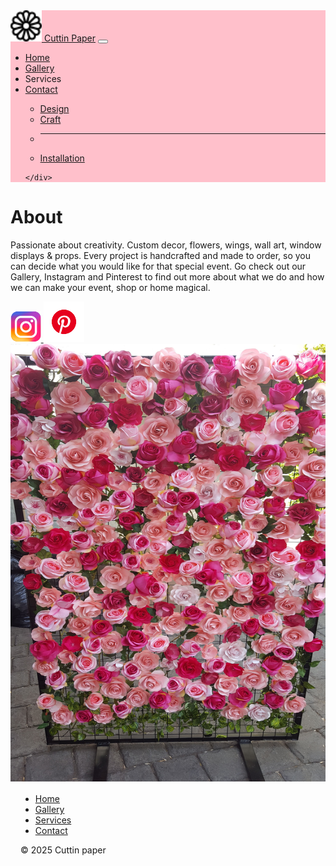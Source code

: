<!DOCTYPE html>
<html lang="en">

<head>
  <meta charset="UTF-8">
  <meta name="viewport" content="width=device-width, initial-scale=1.0">
  <title>Cuttin Paper</title>
  <link href="https://cdn.jsdelivr.net/npm/bootstrap@5.3.0-alpha2/dist/css/bootstrap.min.css" rel="stylesheet"
    integrity="sha384-aFq/bzH65dt+w6FI2ooMVUpc+21e0SRygnTpmBvdBgSdnuTN7QbdgL+OapgHtvPp" crossorigin="anonymous">
    
  <style>
.container-fluid{
  background-color: pink;
}
.container-1{
    margin:1rem;
}


  </style>
</head>

<body>
<nav class="navbar navbar-expand-lg bg-body-tertiary">
  <div class="container-fluid">
    <a class="navbar-brand" href="http://127.0.0.1:3004/Cuttin%20Paper%20Website.html" ><img src="./Images/flower1.svg" alt="flower" height="50"> Cuttin Paper</a>
    <button class="navbar-toggler" type="button" data-bs-toggle="collapse" data-bs-target="#navbarSupportedContent" aria-controls="navbarSupportedContent" aria-expanded="false" aria-label="Toggle navigation">
      <span class="navbar-toggler-icon"></span>
    </button>
    <div class="collapse navbar-collapse" id="navbarSupportedContent">
      <ul class="navbar-nav me-auto mb-2 mb-lg-0">
        <li class="nav-item">
          <a class="nav-link active" aria-current="page" href="./Cuttin Paper Website.html">Home</a>
        </li>
        <li class="nav-item">
          <a class="nav-link" href="Gallery.html">Gallery</a>
        </li>
        <li class="nav-item dropdown">
          <a class="nav-link dropdown-toggle"  role="button" data-bs-toggle="dropdown" aria-expanded="false" aria-label="Toggle navigation">Services
          </a>
          <li class="nav-item">
          <a class="nav-link" href="contact.html">Contact</a>
        </li>
          <ul class="dropdown-menu">
            <li><a class="dropdown-item" href="#">Design</a></li>
            <li><a class="dropdown-item" href="#">Craft</a></li>
            <li><hr class="dropdown-divider"></li>
            <li><a class="dropdown-item" href="#">Installation</a></li>
          </ul>
        </li>
      
      
    </div>
  </div>
</nav>

  </div>
</div>
<div class="px-4 pt-5 my-5 text-center border-bottom"> <h1 class="display-4 fw-bold text-body-emphasis">About</h1> <div class="col-lg-6 mx-auto"> <p class="lead mb-4">Passionate about creativity. Custom decor, flowers, wings, wall art, window displays & props. Every project is handcrafted and made to order, so you can decide what you would like for that special event. Go check out our Gallery, Instagram and Pinterest to find out more about what we do and how we can make your event, shop or home magical.</p> <div class="d-grid gap-2 d-sm-flex justify-content-sm-center mb-5"> <a href="https://www.instagram.com/cuttinpaperclaire/?igsh=aGdleGU5zmgxZnpv"> <img src="./Images/Instagram Icon.png" height="50"> </a> <a href="https://za.pinterest.com/cfluhr3124/_profile/_created/" ><img src="./Images/vecteezy_pinterest-logo-png-pinterest-transparent-png_18930468.png" height="65"> </a> </div> </div> <div class="overflow-hidden" style="max-height: 30vh;"> <div class="container px-5"> <img src="./Images/pink flower wall.jpg" class="img-fluid border rounded-3 shadow-lg mb-4" alt="Example image" width="700" height="700" loading="lazy"> </div> </div> </div>


  
  

<div class="container-1"> 
  <div class="container"> <footer class="py-3 my-4"> <ul class="nav justify-content-center border-bottom pb-3 mb-3"> 
    <li class="nav-item"><a href="./Cuttin Paper Website.html" class="nav-link px-2 text-body-secondary">Home</a></li> 
    <li class="nav-item"><a href="./Gallery.html" class="nav-link px-2 text-body-secondary">Gallery</a></li> 
    <li class="nav-item"><a href="./Service.html" class="nav-link px-2 text-body-secondary">Services</a></li> 
    <li class="nav-item"><a href="http://127.0.0.1:3004/contact.html" class="nav-link px-2 text-body-secondary">Contact</a></li> </ul> <p class="text-center text-body-secondary">© 2025 Cuttin paper</p> </footer> </div>

<script src="https://cdn.jsdelivr.net/npm/bootstrap@5.3.7/dist/js/bootstrap.bundle.min.js" 
integrity="sha384-ndDqU0Gzau9qJ1lfW4pNLlhNTkCfHzAVBReH9diLvGRem5+R9g2FzA8ZGN954O5Q" 
crossorigin="anonymous"></script>

<link rel="preconnect" href="https://fonts.googleapis.com">
<link rel="preconnect" href="https://fonts.gstatic.com" crossorigin>
<link href="https://fonts.googleapis.com/css2?family=Delius+Swash+Caps&family=Lavishly+Yours&family=Libre+Baskerville:ital,wght@0,400;0,700;1,400&display=swap" rel="stylesheet">

</body>
